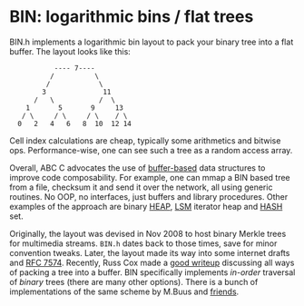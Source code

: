 #   BIN: logarithmic bins / flat trees

BIN.h implements a logarithmic bin layout to pack your binary tree into a flat buffer.
The layout looks like this:

````
           ---- 7----
          /          \
         /            \
        3              11
      /   \           /  \
    1       5       9     13
   / \     / \     / \    / \
  0   2   4   6   8  10  12 14
````

Cell index calculations are cheap, typically some arithmetics and bitwise ops.
Performance-wise, one can see such a tree as a random access array.

Overall, ABC C advocates the use of [buffer-based][B] data structures to improve code composability.
For example, one can mmap a BIN based tree from a file, checksum it and send it over the network,
all using generic routines. No OOP, no interfaces, just buffers and library procedures.
Other examples of the approach are binary [HEAP][H], [LSM][L] iterator heap and [HASH][D] set.

Originally, the layout was devised in Nov 2008 to host binary Merkle trees for multimedia streams.
`BIN.h` dates back to those times, save for minor convention tweaks.
Later, the layout made its way into some internet drafts and [RFC 7574][r].
Recently, Russ Cox made a [good writeup][x] discussing all ways of packing a tree into a buffer.
BIN specifically implements *in-order* traversal of *binary* trees (there are many other options).
There is a bunch of implementations of the same scheme by M.Buus and [friends][d].

[B]: ./B.md
[D]: ./HASH.md
[H]: ./HEAP.md
[L]: ../rdx/LSM.md
[x]: http://research.swtch.com/tlog
[d]: https://github.com/mafintosh/flat-tree
[r]: https://datatracker.ietf.org/doc/rfc7574
